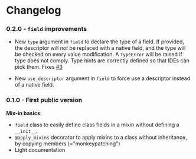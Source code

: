 # Changelog

### 0.2.0 - `field` improvements

 - New `type` argument in `field` to declare the type of a field. If provided, the descriptor will *not* be replaced with a native field, and the type will be checked on every value modification. A `TypeError` will be raised if type does not comply. Type hints are correctly defined so that IDEs can pick them. Fixes [#3](https://github.com/smarie/python-mixture/issues/3)

 - New `use_descriptor` argument in `field` to force use a descriptor instead of a native field.

### 0.1.0 - First public version

**Mix-in basics**:

 - `field` class to easily define class fields in a mixin without defining a `__init__`.
 - `@apply_mixins` decorator to apply mixins to a class without inheritance, by copying members (="monkeypatching")
 - Light documentation
 
